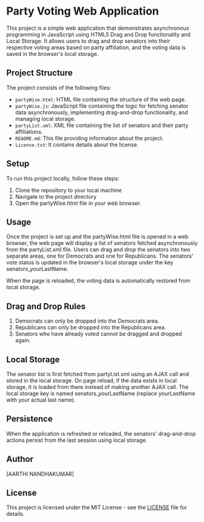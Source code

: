 # Party Voting Web Application

This project is a simple web application that demonstrates asynchronous programming in JavaScript using HTML5 Drag and Drop functionality and Local Storage. It allows users to drag and drop senators into their respective voting areas based on party affiliation, and the voting data is saved in the browser's local storage.

## Project Structure

The project consists of the following files:

- `partyWise.html`: HTML file containing the structure of the web page.
- `partyWise.js`: JavaScript file containing the logic for fetching senator data asynchronously, implementing drag-and-drop functionality, and managing local storage.
- `partyList.xml`: XML file containing the list of senators and their party affiliations.
- `README.md`: This file providing information about the project.
- `License.txt`: It contains details about the license.

## Setup

To run this project locally, follow these steps:

1. Clone the repository to your local machine
2. Navigate to the project directory
3. Open the partyWise.html file in your web browser.

## Usage

Once the project is set up and the partyWise.html file is opened in a web browser, the web page will display a list of senators fetched asynchronously from the partyList.xml file. Users can drag and drop the senators into two separate areas, one for Democrats and one for Republicans. The senators' vote status is updated in the browser's local storage under the key senators_yourLastName.

When the page is reloaded, the voting data is automatically restored from local storage.

## Drag and Drop Rules

1. Democrats can only be dropped into the Democrats area.
2. Republicans can only be dropped into the Republicans area.
3. Senators who have already voted cannot be dragged and dropped again.

## Local Storage

The senator list is first fetched from partyList.xml using an AJAX call and stored in the local storage.
On page reload, if the data exists in local storage, it is loaded from there instead of making another AJAX call.
The local storage key is named senators_yourLastName (replace yourLastName with your actual last name).

## Persistence

When the application is refreshed or reloaded, the senators' drag-and-drop actions persist from the last session using local storage.

## Author

[AARTHI NANDHAKUMAR]

## License

This project is licensed under the MIT License - see the [LICENSE](License.txt) file for details.
